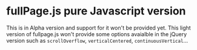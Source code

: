 # fullPage.js pure Javascript version
This is in Alpha version and support for it won't be provided yet.
This light version of fullpage.js won't provide some options avaialble in the jQuery version such as `scrollOverflow`, `verticalCentered`, `continuousVertical`...